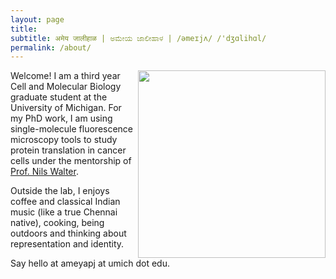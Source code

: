 ```yaml
---
layout: page
title: 
subtitle: अमेय जालीहाळ | ಅಮೇಯ ಜಾಲೀಹಾಳ | /əmeɪjʌ/ /'dʒɑlihɑl/
permalink: /about/
---
```


<img align="right" width="300" height="300" src="/Images/trdlnik_cropped.png">

Welcome! I am a third year Cell and Molecular Biology graduate student at the University of Michigan. For my PhD work, I am using single-molecule fluorescence microscopy tools to study protein translation in cancer cells under the mentorship of [Prof. Nils Walter](https://sites.lsa.umich.edu/walter-lab/).

Outside the lab, I enjoys coffee and classical Indian music (like a true Chennai native), cooking, being outdoors and thinking about representation and identity.

Say hello at ameyapj at umich dot edu.
